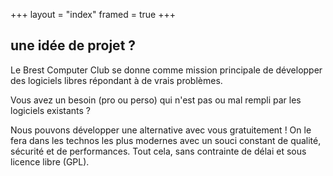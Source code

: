 +++
layout = "index"
framed = true
+++

## une idée de projet ?

Le Brest Computer Club se donne comme mission principale de développer des logiciels libres répondant à de vrais problèmes.

Vous avez un besoin (pro ou perso) qui n'est pas ou mal rempli par les logiciels existants ? 

Nous pouvons développer une alternative avec vous gratuitement ! On le fera dans les technos les plus modernes avec un souci constant de qualité, sécurité et de performances. Tout cela, sans contrainte de délai et sous licence libre (GPL).
